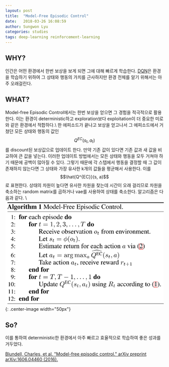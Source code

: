 ```yaml
---
layout: post
title:  "Model-Free Episodic Control"
date:   2018-03-26 16:08:59
author: Sungwon Lyu
categories: studies
tags: deep-learning reinforcement-learning
---
```

## WHY? 
인간은 어떤 환경에서 한번 보상을 보게 되면 그에 대해 빠르게 학습한다. 
[DQN](https://lyusungwon.github.io/rl/2018/01/25/dqn.html)은 환경을 학습하기 위하여 그 상태와 행동의 가치를 근사하지만 환경 전체를 알기 위해서는 아주 오래걸린다. 

## WHAT?
Model-free Episodic Control에서는 한번 보상을 얻으면 그 경험을 적극적으로 활용한다. 이는 환경이 deterministic하고 exploration보다 exploitation이 더 중요한 미로와 같은 환경에서 적합하다.\\
한 에피소드가 끝나고 보상을 얻고나서 그 에피소드에서 거쳤던 모든 상태와 행동의 값인 $$Q^{EC}(s_t, a_t)$$를 discount된 보상값으로 업데이트 한다. 만약 기존 값이 있다면 기존 값과 새 값을 비교하여 큰 값을 넣는다. 이러한 업데이트 방법에서는 모든 상태와 행동을 모두 거쳐야 하기 때문에 공백이 많아질 수 있다. 그렇기 때문에 각 스텝에서 행동을 결정할 때 그 값이 존재하지 않는다면 그 상태와 가장 유사한 k개의 값들을 평균해서 사용한다. 이를 $$\hat{Q^{EC}}(s, a)$$로 표현한다. 상태의 차원이 높다면 유사한 차원을 찾는데 시간이 오래 걸리므로 차원을 축소하는 random matrix를 곱하거나 vae를 사용하여 상태를 축소한다. 알고리즘은 다음과 같다. \\
![image](/assets/images/mfec.png){: .center-image width="50px"}

## So?
이를 통하여 deterministic한 환경에서 아주 빠르고 효율적으로 학습하여 좋은 성과를 거두었다. 

[Blundell, Charles, et al. "Model-free episodic control." arXiv preprint arXiv:1606.04460 (2016).
](https://arxiv.org/abs/1606.04460)